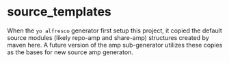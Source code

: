 source_templates
================

When the ```yo alfresco``` generator first setup this project, it copied the
default source modules (likely repo-amp and share-amp) structures created by 
maven here. A future version of the amp sub-generator utilizes these copies 
as the bases for new source amp generaton.
